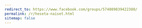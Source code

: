 ```yaml
---
redirect_to: https://www.facebook.com/groups/574089839422380/
permalink: /r/heseta-naiset.html
sitemap: false
---
```

